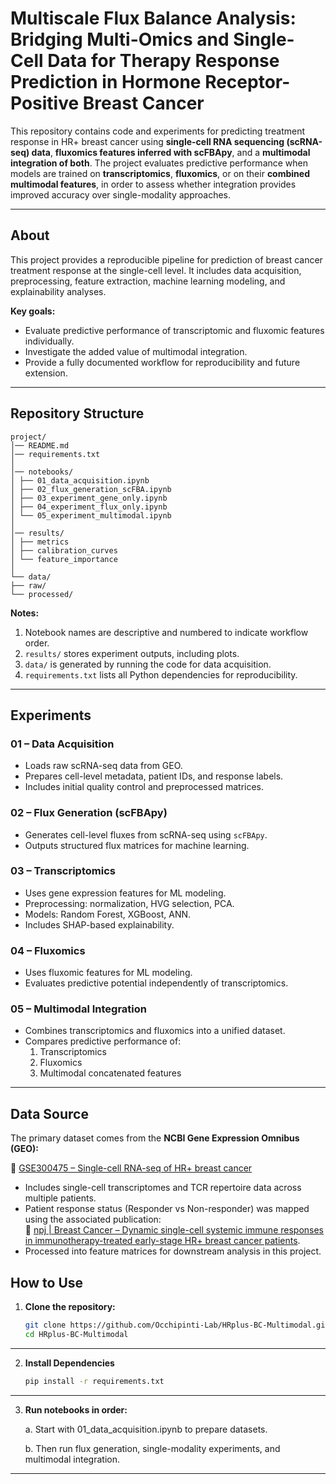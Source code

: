 
# Multiscale Flux Balance Analysis: Bridging Multi-Omics and Single-Cell Data for Therapy Response Prediction in Hormone Receptor-Positive Breast Cancer

This repository contains code and experiments for predicting treatment response in HR+ breast cancer using **single-cell RNA sequencing (scRNA-seq) data**, **fluxomics features inferred with scFBApy**, and a **multimodal integration of both**. The project evaluates predictive performance when models are trained on **transcriptomics**, **fluxomics**, or on their **combined multimodal features**, in order to assess whether integration provides improved accuracy over single-modality approaches.

---

## About

This project provides a reproducible pipeline for prediction of breast cancer treatment response at the single-cell level. It includes data acquisition, preprocessing, feature extraction, machine learning modeling, and explainability analyses.

**Key goals:**
- Evaluate predictive performance of transcriptomic and fluxomic features individually.
- Investigate the added value of multimodal integration.
- Provide a fully documented workflow for reproducibility and future extension.

---

## Repository Structure
```
project/
│── README.md
│── requirements.txt
│
│── notebooks/ 
│ ├── 01_data_acquisition.ipynb
│ ├── 02_flux_generation_scFBA.ipynb
│ ├── 03_experiment_gene_only.ipynb
│ ├── 04_experiment_flux_only.ipynb
│ └── 05_experiment_multimodal.ipynb
│
│── results/ 
│ ├── metrics
│ ├── calibration_curves
│ └── feature_importance
│
└── data/ 
├── raw/
└── processed/
```

**Notes:**
1. Notebook names are descriptive and numbered to indicate workflow order.  
2. `results/` stores experiment outputs, including plots. 
3. `data/` is generated by running the code for data acquisition.  
4. `requirements.txt` lists all Python dependencies for reproducibility.

---

## Experiments

### 01 – Data Acquisition
- Loads raw scRNA-seq data from GEO.  
- Prepares cell-level metadata, patient IDs, and response labels.  
- Includes initial quality control and preprocessed matrices.

### 02 – Flux Generation (scFBApy)
- Generates cell-level fluxes from scRNA-seq using `scFBApy`.    
- Outputs structured flux matrices for machine learning.

### 03 – Transcriptomics
- Uses gene expression features for ML modeling.  
- Preprocessing: normalization, HVG selection, PCA.  
- Models: Random Forest, XGBoost, ANN.  
- Includes SHAP-based explainability.

### 04 – Fluxomics 
- Uses fluxomic features for ML modeling.  
- Evaluates predictive potential independently of transcriptomics.

### 05 – Multimodal Integration
- Combines transcriptomics and fluxomics into a unified dataset.  
- Compares predictive performance of:
  1. Transcriptomics
  2. Fluxomics
  3. Multimodal concatenated features

---

## Data Source

The primary dataset comes from the **NCBI Gene Expression Omnibus (GEO):**  

🔗 [GSE300475 – Single-cell RNA-seq of HR+ breast cancer](https://www.ncbi.nlm.nih.gov/geo/query/acc.cgi?acc=GSE300475)  

- Includes single-cell transcriptomes and TCR repertoire data across multiple patients.   
- Patient response status (Responder vs Non-responder) was mapped using the associated publication:  
  🔗 [npj | Breast Cancer – Dynamic single-cell systemic immune responses in immunotherapy-treated early-stage HR+ breast cancer patients](https://www.nature.com/articles/s41523-025-00776-1).  
- Processed into feature matrices for downstream analysis in this project.


## How to Use

1. **Clone the repository:**
   ```bash
   git clone https://github.com/Occhipinti-Lab/HRplus-BC-Multimodal.git
   cd HRplus-BC-Multimodal
---
2. **Install Dependencies**
    ```bash
    pip install -r requirements.txt
---
3. **Run notebooks in order:**

    a. Start with 01_data_acquisition.ipynb to prepare datasets.

    b. Then run flux generation, single-modality experiments, and multimodal integration.
---
